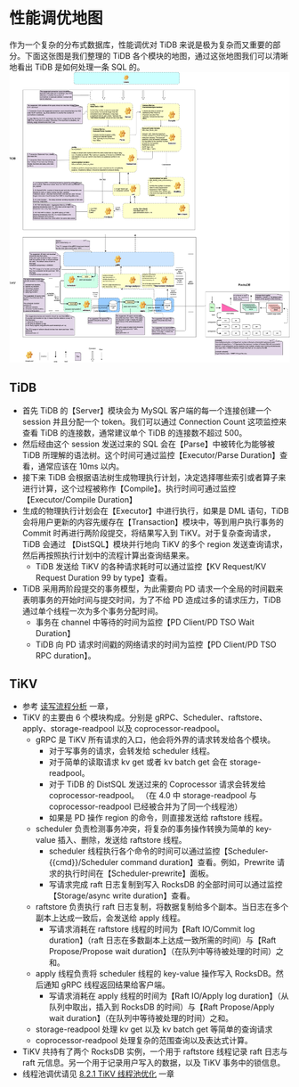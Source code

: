 # 性能调优地图

作为一个复杂的分布式数据库，性能调优对 TiDB 来说是极为复杂而又重要的部分。下面这张图是我们整理的 TiDB 各个模块的地图，通过这张地图我们可以清晰地看出 TiDB 是如何处理一条 SQL 的。
![tidb performance](/res/session3/chapter4/performance-map/performance-map.png)

## TiDB
* 首先 TiDB 的【Server】模块会为 MySQL 客户端的每一个连接创建一个 session 并且分配一个 token。我们可以通过 Connection Count 这项监控来查看 TiDB 的连接数，通常建议单个 TiDB 的连接数不超过 500。
* 然后经由这个 session 发送过来的 SQL 会在【Parse】中被转化为能够被 TiDB 所理解的语法树。这个时间可通过监控【Executor/Parse Duration】查看，通常应该在 10ms 以内。
* 接下来 TiDB 会根据语法树生成物理执行计划，决定选择哪些索引或者算子来进行计算，这个过程被称作【Compile】。执行时间可通过监控【Executor/Compile Duration】
* 生成的物理执行计划会在【Executor】中进行执行，如果是 DML 语句，TiDB 会将用户更新的内容先缓存在【Transaction】模块中，等到用户执行事务的 Commit 时再进行两阶段提交，将结果写入到 TiKV。对于复杂查询请求，TiDB 会通过 【DistSQL】模块并行地向 TiKV 的多个 region 发送查询请求，然后再按照执行计划中的流程计算出查询结果来。
    * TiDB 发送给 TiKV 的各种请求耗时可以通过监控【KV Request/KV Request Duration 99 by type】查看。
* TiDB 采用两阶段提交的事务模型，为此需要向 PD 请求一个全局的时间戳来表明事务的开始时间与提交时间，为了不给 PD 造成过多的请求压力，TiDB 通过单个线程一次为多个事务分配时间。
    * 事务在 channel 中等待的时间为监控【PD Client/PD TSO Wait Duration】
    * TiDB 向 PD 请求时间戳的网络请求的时间为监控【PD Client/PD TSO RPC duration】。

## TiKV

* 参考 [读写流程分析](/session3/chapter4/read-write-metrics.md) 一章，
* TiKV 的主要由 6 个模块构成。分别是 gRPC、Scheduler、raftstore、apply、storage-readpool 以及 coprocessor-readpool。
    * gRPC 是 TiKV 所有请求的入口，他会将外界的请求转发给各个模块。
        * 对于写事务的请求，会转发给 scheduler 线程。
        * 对于简单的读取请求 kv get 或者 kv batch get 会在 storage-readpool。
        * 对于 TiDB 的 DistSQL 发送过来的 Coprocessor 请求会转发给 coprocessor-readpool。 （在 4.0 中 storage-readpool 与 coprocessor-readpool 已经被合并为了同一个线程池）
        * 如果是 PD 操作 region 的命令，则直接发送给 raftstore 线程。
    * scheduler 负责检测事务冲突，将复杂的事务操作转换为简单的 key-value 插入、删除，发送给 raftstore 线程。
        * scheduler 线程执行各个命令的时间可以通过监控【Scheduler-{{cmd}}/Scheduler command duration】查看。例如，Prewrite 请求的执行时间在【Scheduler-prewrite】面板。
        * 写请求完成 raft 日志复制到写入 RocksDB 的全部时间可以通过监控【Storage/async write duration】查看。
    * raftstore 负责执行 raft 日志复制，将数据复制给多个副本。当日志在多个副本上达成一致后，会发送给 apply 线程。
        * 写请求消耗在 raftstore 线程的时间为【Raft IO/Commit log duration】（raft 日志在多数副本上达成一致所需的时间）与【Raft Propose/Propose wait duration】（在队列中等待被处理的时间）之和。
    * apply 线程负责将 scheduler 线程的 key-value 操作写入 RocksDB。然后通知 gRPC 线程返回结果给客户端。
        * 写请求消耗在 apply 线程的时间为【Raft IO/Apply log duration】（从队列中取出，插入到 RocksDB 的时间）与【Raft Propose/Apply wait duration】（在队列中等待被处理的时间）之和。
    * storage-readpool 处理 kv get 以及 kv batch get 等简单的查询请求
    * coprocessor-readpool 处理复杂的范围查询以及表达式计算。
* TiKV 共持有了两个 RocksDB 实例，一个用于 raftstore 线程记录 raft 日志与 raft 元信息。另一个用于记录用户写入的数据，以及 TiKV 事务中的锁信息。
* 线程池调优请见 [8.2.1 TiKV 线程池优化](/session4/chapter8/threadpool-optimize.md) 一章
